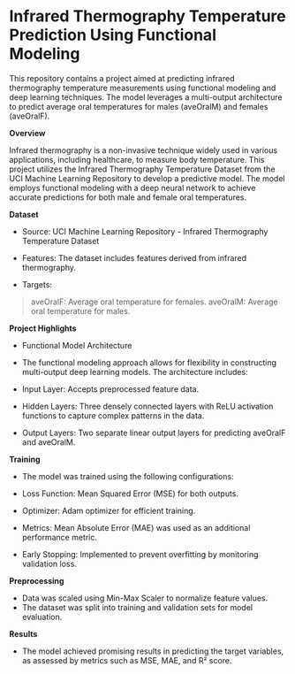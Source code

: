 # **Infrared Thermography Temperature Prediction Using Functional Modeling**

This repository contains a project aimed at predicting infrared thermography temperature measurements using functional modeling and deep learning techniques. The model leverages a multi-output architecture to predict average oral temperatures for males (aveOralM) and females (aveOralF).

**Overview**

Infrared thermography is a non-invasive technique widely used in various applications, including healthcare, to measure body temperature. This project utilizes the Infrared Thermography Temperature Dataset from the UCI Machine Learning Repository to develop a predictive model. The model employs functional modeling with a deep neural network to achieve accurate predictions for both male and female oral temperatures.

**Dataset**
+ Source: UCI Machine Learning Repository - Infrared Thermography Temperature Dataset
+ Features: The dataset includes features derived from infrared thermography.

+ Targets:
> aveOralF: Average oral temperature for females.
> aveOralM: Average oral temperature for males.

**Project Highlights**
+ Functional Model Architecture
+ The functional modeling approach allows for flexibility in constructing multi-output deep learning models. The architecture includes:

+ Input Layer: Accepts preprocessed feature data.
+ Hidden Layers: Three densely connected layers with ReLU activation functions to capture complex patterns in the data.
+ Output Layers: Two separate linear output layers for predicting aveOralF and aveOralM.

**Training**
+ The model was trained using the following configurations:

+ Loss Function: Mean Squared Error (MSE) for both outputs.
+ Optimizer: Adam optimizer for efficient training.
+ Metrics: Mean Absolute Error (MAE) was used as an additional performance metric.
+ Early Stopping: Implemented to prevent overfitting by monitoring validation loss.

**Preprocessing**
+ Data was scaled using Min-Max Scaler to normalize feature values.
+ The dataset was split into training and validation sets for model evaluation.

**Results**
+ The model achieved promising results in predicting the target variables, as assessed by metrics such as MSE, MAE, and R² score.
